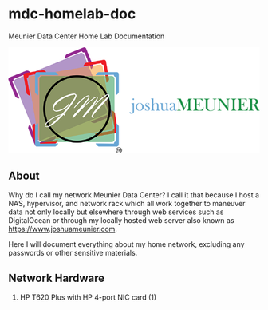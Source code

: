 ﻿# mdc-homelab-doc
Meunier Data Center Home Lab Documentation

![Alt text](images/JMLOGO_Horizontal_Color_071913.png)

## About

Why do I call my network Meunier Data Center? I call it that because I host a NAS, hypervisor, and network rack which all work together to maneuver data not only locally but elsewhere through web services such as DigitalOcean or through my locally hosted web server also known as https://www.joshuameunier.com.

Here I will document everything about my home network, excluding any passwords or other sensitive materials.

## Network Hardware

1. HP T620 Plus with HP 4-port NIC card (1)
